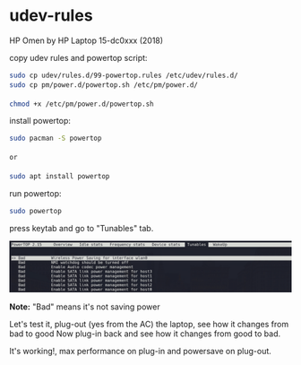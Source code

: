 # udev-rules
HP Omen by HP Laptop 15-dc0xxx (2018)

copy udev rules and powertop script:

```sh
sudo cp udev/rules.d/99-powertop.rules /etc/udev/rules.d/
sudo cp pm/power.d/powertop.sh /etc/pm/power.d/

chmod +x /etc/pm/power.d/powertop.sh
```
install powertop:
```sh
sudo pacman -S powertop

or 

sudo apt install powertop
```

run powertop:

```sh
sudo powertop
```

press keytab and go to "Tunables" tab.

![alt text](image.png)

**Note:** "Bad" means it's not saving power

Let's test it, plug-out (yes from the AC) the laptop, see how it changes from bad to good Now plug-in back and see how it changes from good to bad.

It's working!, max performance on plug-in and powersave on plug-out.